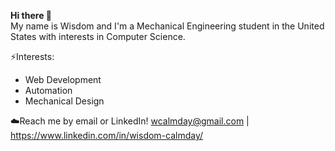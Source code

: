 <b>Hi there 👋</b><br>
My name is Wisdom and I'm a Mechanical Engineering student in the United States with interests in Computer Science.

⚡Interests:<br>
<ul>
<li>Web Development</li>
<li>Automation</li>
<li>Mechanical Design</li>
</ul>

☁️Reach me by email or LinkedIn! wcalmday@gmail.com | https://www.linkedin.com/in/wisdom-calmday/

